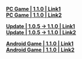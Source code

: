 **[PC Game | 1.1.0 | Link1](https://autopatchcn.bhsr.com/client/cn/20230527111104_42FPuTyCCRlZmYBp/StarRail_1.1.0.zip)**  
**[PC Game | 1.1.0 | Link2](https://bhrpg-prod.oss-accelerate.aliyuncs.com/client/cn/220230527111104_42FPuTyCCRlZmYBp/StarRail_1.1.0.zip)**  

**[Update | 1.0.5 -> 1.1.0 | Link1 ](https://autopatchcn.bhsr.com/client/beta/update/hkrpg_cn/33/game_1.0.5_1.1.0_hdiff_Drtvu6C7sMBq9paR.zip)**   
**[Update | 1.0.5 -> 1.1.0 | Link2 ](https://bhrpg-prod.oss-accelerate.aliyuncs.com/client/beta/update/hkrpg_cn/33/game_1.0.5_1.1.0_hdiff_Drtvu6C7sMBq9paR.zip)**


**[Android Game | 1.1.0 | Link1](https://autopatchcn.bhsr.com/client/cn/20230527110540_Kt2XHQtmHSq920j9/StarRail_1.1.0_mihoyo_1.apk)**  
**[Android Game | 1.1.0 | Link2](https://bhrpg-prod.oss-accelerate.aliyuncs.com/client/cn/20230527110540_Kt2XHQtmHSq920j9/StarRail_1.1.0_mihoyo_1.apk)**  